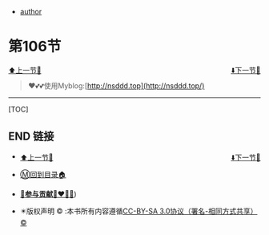 + [author](elmetJS)

# 第106节

<div><a href = '105.md' style='float:left'>⬆️上一节🔗</a><a href = '107.md' style='float: right'>⬇️下一节🔗</a></div>
<br>

> ❤️💕💕使用Myblog:[http://nsddd.top](http://nsddd.top/)

---
[TOC]





## END 链接
<ul><li><div><a href = '105.md' style='float:left'>⬆️上一节🔗</a><a href = '107.md' style='float: right'>⬇️下一节🔗</a></div></li></ul>

+ [Ⓜ️回到目录🏠](../README.md)

+ [**🫵参与贡献💞❤️‍🔥💖**](https://nsddd.top/archives/contributors))

+ ✴️版权声明 &copy; :本书所有内容遵循[CC-BY-SA 3.0协议（署名-相同方式共享）&copy;](http://zh.wikipedia.org/wiki/Wikipedia:CC-by-sa-3.0协议文本) 

